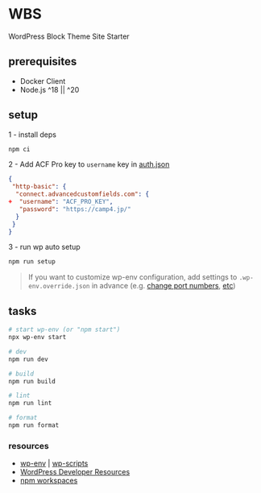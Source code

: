 # WBS

WordPress Block Theme Site Starter

## prerequisites

-   Docker Client
-   Node.js ^18 || ^20

## setup

1 - install deps

```sh
npm ci
```

2 - Add ACF Pro key to `username` key in [auth.json](https://www.advancedcustomfields.com/resources/installing-acf-pro-with-composer/)

```json
{
 "http-basic": {
  "connect.advancedcustomfields.com": {
+  "username": "ACF_PRO_KEY",
   "password": "https://camp4.jp/"
  }
 }
}
```

3 - run wp auto setup

```sh
npm run setup
```

> If you want to customize wp-env configuration, add settings to `.wp-env.override.json` in advance (e.g. [change port numbers](https://github.com/WordPress/gutenberg/tree/HEAD/packages/env#custom-port-numbers), [etc](https://github.com/WordPress/gutenberg/tree/HEAD/packages/env#examples))

## tasks

```sh
# start wp-env (or "npm start")
npx wp-env start

# dev
npm run dev

# build
npm run build

# lint
npm run lint

# format
npm run format
```

### resources

-   [wp-env](https://github.com/WordPress/gutenberg/tree/HEAD/packages/env#readme) | [wp-scripts](https://developer.wordpress.org/block-editor/reference-guides/packages/packages-scripts/)
-   [WordPress Developer Resources](https://developer.wordpress.org/)
-   [npm workspaces](https://docs.npmjs.com/cli/v10/using-npm/workspaces)
